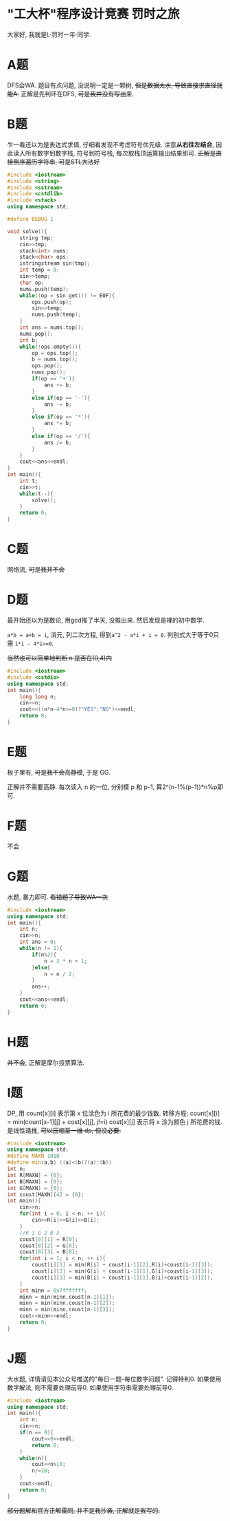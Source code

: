 # "工大杯"程序设计竞赛 罚时之旅

大家好, 我就是L·罚时一年·同学.

# A题
DFS会WA.
题目有点问题, 没说明一定是一颗树, ~~但是数据太水, 导致直接求直径就能A.~~ 正解是先判环在DFS, ~~可是我并没有写出来~~.

# B题

乍一看还以为是表达式求值, 仔细看发现不考虑符号优先级. 注意**从右往左结合**, 因此读入所有数字到数字栈, 符号到符号栈, 每次取栈顶运算输出结果即可.
~~正解是直接倒序遍历字符串, 可是STL大法好~~


```cpp
#include <iostream>
#include <string>
#include <sstream>
#include <cstdlib>
#include <stack>
using namespace std;

#define DEBUG 1

void solve(){
    string tmp;
    cin>>tmp;
    stack<int> nums;
    stack<char> ops;
    istringstream sin(tmp);
    int temp = 0;
    sin>>temp;
    char op;
    nums.push(temp);
    while((op = sin.get()) != EOF){
        ops.push(op);
        sin>>temp;
        nums.push(temp);
    }
    int ans = nums.top();
    nums.pop();
    int b;
    while(!ops.empty()){
        op = ops.top();
        b = nums.top();
        ops.pop();
        nums.pop();
        if(op == '+'){
            ans += b;
        }
        else if(op == '-'){
            ans -= b;
        }
        else if(op == '*'){
            ans *= b;
        }
        else if(op == '/'){
            ans /= b;
        }
    }
    cout<<ans<<endl;
}
int main(){
    int t;
    cin>>t;
    while(t--){
        solve();
    }
    return 0;
}

```

# C题

网络流, ~~可是我并不会~~

# D题

最开始还以为是数论, 用gcd推了半天, 没推出来. 然后发现是裸的初中数学.

`a*b = a+b = i`, 消元, 列二次方程, 得到`a^2 - a*i + i = 0`. 判别式大于等于0只需 `i*i - 4*i>=0`.

~~当然也可以简单地判断 n 是否在(0,4)内~~
```cpp
#include <iostream>
#include <cstdio>
using namespace std;
int main(){
    long long n;
    cin>>n;
    cout<<((n*n-4*n>=0)?"YES":"NO")<<endl;
    return 0;
}
```
# E题

板子里有, ~~可是我不会高静模~~, 于是 GG.

正解并不需要高静. 每次读入 n 的一位, 分别模 p 和 p-1, 算2^(n-1%(p-1))*n%p即可.

# F题

不会

# G题

水题, 暴力即可. ~~看错题了导致WA一次~~
```cpp
#include <iostream>
using namespace std;
int main(){
    int n;
    cin>>n;
    int ans = 0;
    while(n != 1){
        if(n%2){
            n = 3 * n + 1;
        }else{
            n = n / 2;
        }
        ans++;
    }
    cout<<ans<<endl;
    return 0;
}

```

# H题

~~并不会~~, 正解是摩尔投票算法.

# I题

DP, 用 count[x][i] 表示第 x 位涂色为 i 所花费的最少钱数.
转移方程: count[x][i] = min(count[x-1][j] + cost[x][j], j!=i) cost[x][j] 表示将 x 涂为颜色 j 所花费的钱.
是线性递推, ~~可以压缩至一维 dp, 但没必要.~~
```cpp
#include <iostream>
using namespace std;
#define MAXN 1010
#define min(a,b) ((a)<(b)?(a):(b))
int n;
int R[MAXN] = {0};
int B[MAXN] = {0};
int G[MAXN] = {0};
int coust[MAXN][4] = {0};
int main(){
    cin>>n;
    for(int i = 0; i < n; ++ i){
        cin>>R[i]>>G[i]>>B[i];
    }
    //R 1 G 2 B 3
    coust[0][1] = R[0];
    coust[0][2] = G[0];
    coust[0][3] = B[0];
    for(int i = 1; i < n; ++ i){
        coust[i][1] = min(R[i] + coust[i-1][2],R[i]+coust[i-1][3]);
        coust[i][2] = min(G[i] + coust[i-1][1],G[i]+coust[i-1][3]);
        coust[i][3] = min(B[i] + coust[i-1][1],B[i]+coust[i-1][2]);
    }
    int minn = 0x7fffffff;
    minn = min(minn,coust[n-1][1]);
    minn = min(minn,coust[n-1][2]);
    minn = min(minn,coust[n-1][3]);
    cout<<minn<<endl;
    return 0;
}

```

# J题

大水题, 详情请见本公众号推送的"每日一题-每位数字问题". 
记得特判0.
如果使用数字解法, 则不需要处理前导0. 如果使用字符串需要处理前导0.
```cpp
#include <iostream>
using namespace std;
int main(){
    int n;
    cin>>n;
    if(n == 0){
        cout<<0<<endl;
        return 0;
    }
    while(n){
        cout<<n%10;
        n/=10;
    }
    cout<<endl; 
    return 0;
}

```
~~部分题解和官方正解雷同, 并不是我抄袭, 正解就是我写的.~~
